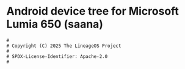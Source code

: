 # Android device tree for Microsoft Lumia 650 (saana)

```
#
# Copyright (C) 2025 The LineageOS Project
#
# SPDX-License-Identifier: Apache-2.0
#
```
